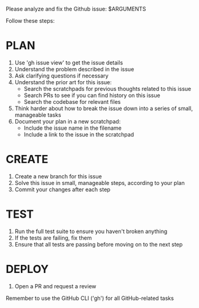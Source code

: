 Please analyze and fix the Github issue: $ARGUMENTS

Follow these steps:

# PLAN

1. Use 'gh issue view' to get the issue details
2. Understand the problem described in the issue
3. Ask clarifying questions if necessary
4. Understand the prior art for this issue:
   - Search the scratchpads for previous thoughts related to this issue
   - Search PRs to see if you can find history on this issue
   - Search the codebase for relevant files
5. Think harder about how to break the issue down into a series of small, manageable tasks
6. Document your plan in a new scratchpad:
   - Include the issue name in the filename
   - Include a link to the issue in the scratchpad

# CREATE

1. Create a new branch for this issue
2. Solve this issue in small, manageable steps, according to your plan
3. Commit your changes after each step

# TEST

1. Run the full test suite to ensure you haven't broken anything
2. If the tests are failing, fix them
3. Ensure that all tests are passing before moving on to the next step

# DEPLOY

1. Open a PR and request a review

Remember to use the GitHub CLI ('gh') for all GitHub-related tasks
